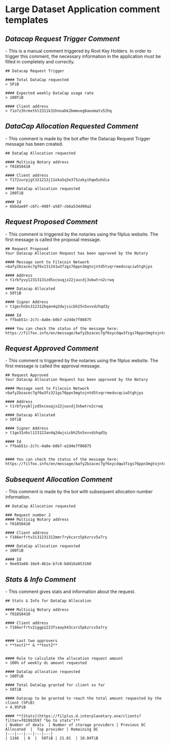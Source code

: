 # Large Dataset Application comment templates

## _Datacap Request Trigger Comment_

\-  This is a manual comment triggered by Root Key Holders. In order to trigger this comment, the necessary information in the application must be filled in completely and correctly.

```
## Datacap Request Trigger

#### Total DataCap requested 
> 5PiB

#### Expected weekly DataCap usage rate 
> 100TiB 

#### Client address
> f1o7z3hrmxthl2311k31hnoabk2bmmveg6aoomatv52hq
```

## _DataCap Allocation Requested Comment_

\- This comment is made by the bot after the Datacap Request Trigger message has been created.

```
## DataCap Allocation requested

#### Multisig Notary address
> f01858410

#### Client address
> f172zurpjgt321213j11oka5q3e375zakyihqw5uhdia

#### DataCap allocation requested
> 200TiB

#### Id
> 6bbdae0f-c6fc-498f-a587-cb6a534d99a2
```

## _Request Proposed Comment_

\- This comment is triggered by the notaries using the filplus website. The first message is called the proposal message. 

```
## Request Proposed
Your Datacap Allocation Request has been approved by the Notary

#### Message sent to Filecoin Network
>bafy2bzacec7gf6x131241w3fzgs76ppn3mgtojntd5tvqrrmedvcqciw5tghjps

#### Address 
> t1rbfyvy12313131zd5xcouqjx22juucdj3xbwtro2crwq

#### Datacap Allocated
> 50TiB

#### Signer Address
> t1gechnbs312312bqan4q2dwjsicbh25n5xvvdzhqd3y

#### Id
> ffbab51c-2c7c-4a0e-b0b7-e2d4e7f86875

#### You can check the status of the message here: https://filfox.info/en/message/bafy2bzacec7gf6xycdqw3fzgs76ppn3mgtojntd5tvqrrmedvcqciw5tghjps
```

## _Request Approved Comment_

\- This comment is triggered by the notaries using the filplus website. The first message is called the approval message. 

```
## Request Approved
Your Datacap Allocation Request has been approved by the Notary

#### Message sent to Filecoin Network
>bafy2bzacec7gf6w3fz321gs76ppn3mgtojntd5tvqrrmedvcqciw5tghjps

#### Address 
> t1rbfyvybljzd5xcouqjx22juucdj3xbwtro2crwq

#### Datacap Allocated
> 50TiB

#### Signer Address
> t1ge31nbsl123123an4q2dwjsicbh25n5xvvdzhqd3y

#### Id
> ffbab51c-2c7c-4a0e-b0b7-e2d4e7f86875


#### You can check the status of the message here: https://filfox.info/en/message/bafy2bzacec7gf6xycdqw3fzgs76ppn3mgtojntd5tvqrrmedvcqciw5tghjps
```

## _Subsequent  Allocation Comment_

\- This comment is made by the bot with subsequent allocation number information.

```
## DataCap Allocation requested

### Request number 2
#### Multisig Notary address
> f01858410

#### Client address
> f166erfrtv2i31231312mmr7rykcxrz5pkzrcv5a7ry

#### DataCap allocation requested
> 100TiB

#### Id
> 9ee93a68-16e9-4b1e-b7c8-bdd16a953160
```

## _Stats & Info Comment_

\- This comment gives stats and information about the request.

```
## Stats & Info for DataCap Allocation
    
#### Multisig Notary address
> f01858410
    
#### Client address
> f166erfrtv2iggp1223fsaayk43cxrz5pkzrcv5a7ry 

    
#### Last two approvers
> **test1** & **test2** 

    
#### Rule to calculate the allocation request amount
> 100% of weekly dc amount requested
    
#### DataCap allocation requested
> 100TiB
    
#### Total DataCap granted for client so far
> 50TiB
    
#### Datacap to be granted to reach the total amount requested by the client (5PiB)
> 4.95PiB
    
#### **[Stats](https://filplus.d.interplanetary.one/clients?filter=f01993597 "Go to stats")**
| Number of deals  | Number of storage providers | Previous DC Allocated  |  Top provider | Remaining DC
|---|---|---|---|---|
| 1166  | 6  |  50TiB | 21.01  | 10.84TiB
    
```
